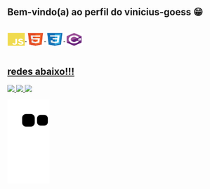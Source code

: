 ## Bem-vindo(a) ao perfil do vinicius-goess 😁

 <div>
   <a href="https://github.com/vinicius-goess">
<!--    <img height="180em" src="https://github-readme-stats.vercel.app/api?username=vinicius-goess&show_icons=true&theme=tokyonight&include_all_commits=true&token=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"/> -->
<!--    <img height="180em" src="https://github-readme-stats.vercel.app/api/top-langs/?username=vinicius-goess&layout=compact&langs_count=6&theme=tokyonight"/>
 -->
</div>
<div style="display: inline_block"><br>
  <img align="center" alt="Js" height="30" width="40" src="https://raw.githubusercontent.com/devicons/devicon/master/icons/javascript/javascript-plain.svg ">
  <img align="center" alt="HTML" height="30" width="40" src="https://raw.githubusercontent.com/devicons/devicon/master/icons/html5/html5-original.svg ">
  <img align="center" alt="CSS" height="30" width="40" src="https://raw.githubusercontent.com/devicons/devicon/master/icons/css3/css3-original.svg ">
   <img align="center" alt="Csharp" height="30" width="40" src="https://raw.githubusercontent.com/devicons/devicon/master/icons/csharp/csharp-original.svg">

</div>
 
 <br>

## redes abaixo!!!

<div>
  <a href="https://www.instagram.com/vinicius.goess" target="_blank">
    <img src="https://img.shields.io/badge/Instagram-%23E4405F?style=for-the-badge&logo=instagram&logoColor=white">
  </a>
  
  <a href="https://discord.com/channels/@me" target="_blank">
    <img src="https://img.shields.io/badge/Discord-7289DA?style=for-the-badge&logo=discord&logoColor=white">
  </a>
  
  <a href="https://www.linkedin.com/in/vinicius-g%C3%B3es-87a30b1a3/" target="_blank">
    <img src="https://img.shields.io/badge/LinkedIn-%230077B5?style=for-the-badge&logo=linkedin&logoColor=white">
  </a>
</div>

  ![Animação de cobra](https://github.com/vinicius-goess/vinicius-goess/blob/output/github-contribution-grid-snake.svg)

</div>
